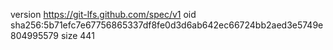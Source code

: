 version https://git-lfs.github.com/spec/v1
oid sha256:5b71efc7e67756865337df8fe0d3d6ab642ec66724bb2aed3e5749e804995579
size 441
